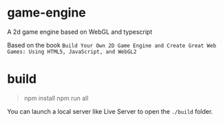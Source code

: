 # game-engine
A 2d game engine based on WebGL and typescript

Based on the book `Build Your Own 2D Game Engine and Create Great Web Games: Using HTML5, JavaScript, and WebGL2`

# build

> npm install
> npm run all

You can launch a local server like Live Server to open the `./build` folder.
